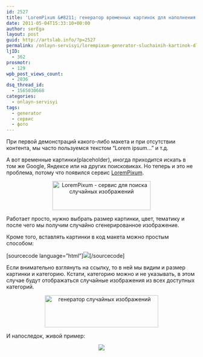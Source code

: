 ```yaml
---
id: 2527
title: 'LoremPixum &#8211; генератор временных картинок для наполнения макетов'
date: 2011-05-04T15:33:10+00:00
author: serEga
layout: post
guid: http://artslab.info/?p=2527
permalink: /onlayn-servisyi/lorempixum-generator-sluchainih-kartinok-dlya-maketov/
ljID:
  - 362
prosmotr:
  - 129
wpb_post_views_count:
  - 2836
dsq_thread_id:
  - 1565030668
categories:
  - onlayn-servisyi
tags:
  - generator
  - сервис
  - фото
---
```

При первой демонстраций какого-либо макета и при отсутствии контента, мы часто пользуемся текстом &#8220;Lorem ipsum&#8230;&#8221; и т.д.

А вот временные картинки(placeholder), иногда приходится искать в том же Google, Яндексе или на других поисковиках. Но теперь и это не проблема, потому что появился сервис [LoremPixum](http://www.lorempixum.com/).

<center>
  <img src="{{site.img_cdn}}/lorempixum.jpg" alt="LoremPixum - сервис для поиска случайных изображений" title="lorempixum" width="260" height="77" class="alignnone size-full wp-image-2531" />
</center>

Работает просто, нужно выбрать размер картинки, цвет, тематику и после чего мы получим случайно сгенерированное изображение.

Кроме того, вставлять картинки в код макета можно простым способом:

[sourcecode language=&#8221;html&#8221;]![](http://lorempixum.com/400/200/sports)[/sourcecode]

Если внимательно взглянуть на ссылку, то в ней мы видим и размер картинки и категорию. Кстати, категорию можно и не указывать, в этом случае будут отображаться случайные изображения из всех доступных категорий.

<center>
  <a href="{{site.img_cdn}}/lorempixum_generator.jpg"><img src="{{site.img_cdn}}/lorempixum_generator-300x85.jpg" alt="генератор случайных изображений" title="lorempixum_generator" width="300" height="85" class="alignnone size-medium wp-image-2530" /></a>
</center>

И напоследок, живой пример:

<center>
  <img src="http://lorempixum.com/400/200" />
</center>